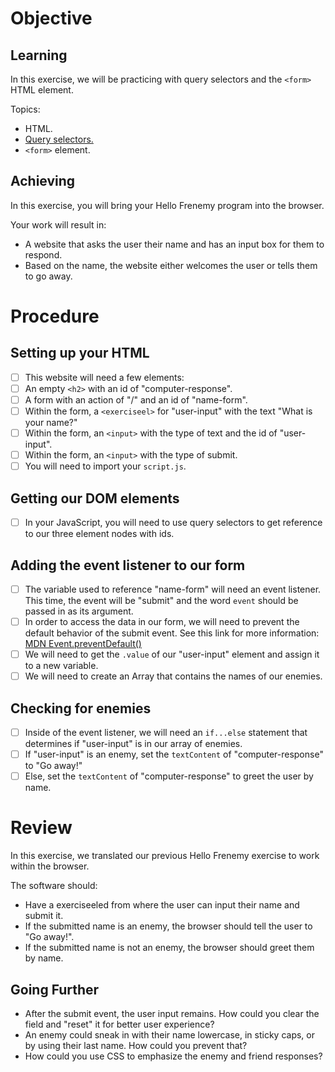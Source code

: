 # Objective

## Learning

In this exercise, we will be practicing with query selectors and the `<form>` HTML element. 

Topics:

- HTML.
- [Query selectors.](https://www.w3schools.com/jsref/met_document_queryselector.asp)
- `<form>` element.

## Achieving

In this exercise, you will bring your Hello Frenemy program into the browser. 

Your work will result in:

- A website that asks the user their name and has an input box for them to respond.
- Based on the name, the website either welcomes the user or tells them to go away.

# Procedure

## Setting up your HTML

- [ ] This website will need a few elements:
- [ ] An empty `<h2>` with an id of "computer-response".
- [ ] A form with an action of "/" and an id of "name-form".
- [ ] Within the form, a `<exerciseel>` for "user-input" with the text "What is your name?"
- [ ] Within the form, an `<input>` with the type of text and the id of "user-input".
- [ ] Within the form, an `<input>` with the type of submit.
- [ ] You will need to import your `script.js`.

## Getting our DOM elements

- [ ] In your JavaScript, you will need to use query selectors to get reference to our three element nodes with ids.

## Adding the event listener to our form

- [ ] The variable used to reference "name-form" will need an event listener. This time, the event will be "submit" and the word `event` should be passed in as its argument.
- [ ] In order to access the data in our form, we will need to prevent the default behavior of the submit event. See this link for more information: [MDN Event.preventDefault()](https://developer.mozilla.org/en-US/docs/Web/API/Event/preventDefault)
- [ ] We will need to get the `.value` of our "user-input" element and assign it to a new variable.
- [ ] We will need to create an Array that contains the names of our enemies.

## Checking for enemies
- [ ] Inside of the event listener, we will need an `if...else` statement that determines if "user-input" is in our array of enemies.
- [ ] If "user-input" is an enemy, set the `textContent` of "computer-response" to "Go away!"
- [ ] Else, set the `textContent` of "computer-response" to greet the user by name.

# Review

In this exercise, we translated our previous Hello Frenemy exercise to work within the browser.

The software should:

- Have a exerciseeled from where the user can input their name and submit it.
- If the submitted name is an enemy, the browser should tell the user to "Go away!".
- If the submitted name is not an enemy, the browser should greet them by name.

## Going Further

- After the submit event, the user input remains. How could you clear the field and "reset" it for better user experience?
- An enemy could sneak in with their name lowercase, in sticky caps, or by using their last name. How could you prevent that?
- How could you use CSS to emphasize the enemy and friend responses?
